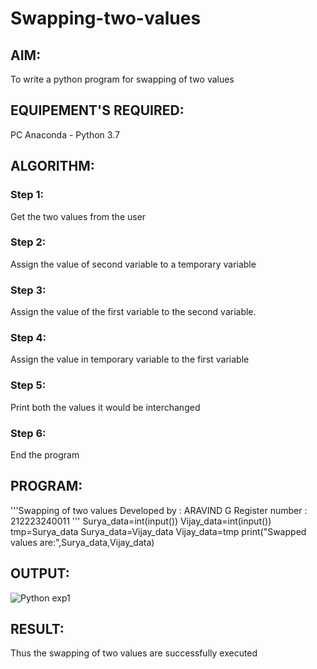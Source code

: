 # Swapping-two-values
## AIM:
To write a python program for swapping of two values
## EQUIPEMENT'S REQUIRED: 
PC
Anaconda - Python 3.7
## ALGORITHM: 
### Step 1:
Get the two values from the user
### Step 2: 
Assign the value of second variable to a temporary variable 
### Step 3: 
Assign the value of the first variable to the second variable.
### Step 4:  
Assign the value in temporary variable to the first variable
### Step 5: 
Print both the values it would be interchanged
### Step 6: 
End the program
## PROGRAM:
'''Swapping of two values
Developed by : ARAVIND G
Register number : 212223240011
'''
Surya_data=int(input())
Vijay_data=int(input())
tmp=Surya_data
Surya_data=Vijay_data
Vijay_data=tmp
print("Swapped values are:",Surya_data,Vijay_data)
## OUTPUT:

![Python exp1](https://github.com/ARAVIND-23/Swapping-two-values/assets/138970182/61c6332b-8c68-49bf-ba2f-9f023115f64b)




## RESULT:
Thus the swapping of two values are successfully executed



